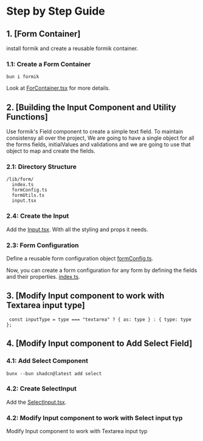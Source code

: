 # **Step by Step Guide**

## **1. [Form Container]**

install formik and create a reusable formik container.

### **1.1: Create a Form Container**

```
bun i formik
```

Look at [ForContainer.tsx](./src/components/containers/FormContainer.tsx) for more details.

## **2. [Building the Input Component and Utility Functions]**

Use formik's Field component to create a simple text field.
To maintain consistensy all over the project, We are going to have a single object for all the forms fields, initialValues and validations and we are going to use that object to map and create the fields.

### **2.1: Directory Structure**

```
/lib/form/
  index.ts
  formConfig.ts
  formUtils.ts
  input.tsx
```

### **2.4: Create the Input**

Add the [Input.tsx](./src/components/ui/inputs/Input.tsx). With all the styling and props it needs.

### **2.3: Form Configuration**

Define a reusable form configuration object [formConfig.ts](./src/lib/forms/formConfig.ts).

Now, you can create a form configuration for any form by defining the fields and their properties.
[index.ts](./src/lib/forms/index.ts).

## **3. [Modify Input component to work with Textarea input type]**

```
 const inputType = type === "textarea" ? { as: type } : { type: type };

```
## **4. [Modify Input component to Add Select Field]**

### **4.1: Add Select Component**
```
bunx --bun shadcn@latest add select

```
### **4.2: Create SelectInput**
Add the [SelectInput.tsx](./src/components/ui/inputs/SelectInput.tsx). 

### **4.2: Modify Input component to work with Select input typ**
Modify Input component to work with Textarea input typ

